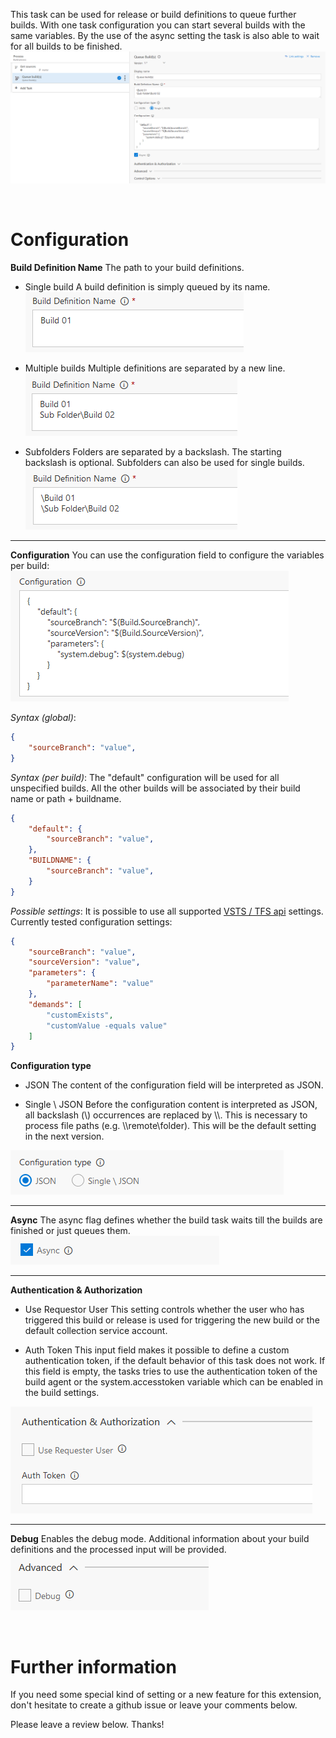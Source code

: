 This task can be used for release or build definitions to queue further builds. With one task configuration you can start several builds with the same variables.
By the use of the async setting the task is also able to wait for all builds to be finished.
![Single build configuration](doc/images/task_overview.png "Single build configuration")

<br />

# Configuration

**Build Definition Name**
The path to your build definitions.

* Single build
A build definition is simply queued by its name.
![Single build configuration](doc/images/config_build_definition_01.png "Single build configuration")

* Multiple builds
Multiple definitions are separated by a new line.
![Multiple builds configuration](doc/images/config_build_definition_02.png "Multiple builds configuration")

* Subfolders
Folders are separated by a backslash. The starting backslash is optional. Subfolders can also be used for single builds.
![Subfolders configuration](doc/images/config_build_definition_03.png "Subfolders configuration")

---

**Configuration**
You can use the configuration field to configure the variables per build:
![Build configuration](doc/images/config_build_definition_04.png "Build configuration")

*Syntax (global)*:
```json
{
    "sourceBranch": "value",
}
```

*Syntax (per build)*:
The "default" configuration will be used for all unspecified builds.
All the other builds will be associated by their build name or path + buildname.
```json
{
    "default": {
        "sourceBranch": "value",
    },
    "BUILDNAME": {
        "sourceBranch": "value",
    }
}
```

*Possible settings*:
It is possible to use all supported [VSTS / TFS api](https://www.visualstudio.com/en-us/docs/integrate/api/build/builds#queue-a-build) settings.
Currently tested configuration settings:

```json
{
    "sourceBranch": "value",
    "sourceVersion": "value",
    "parameters": {
        "parameterName": "value"
    },
    "demands": [
        "customExists",
        "customValue -equals value"
    ]
}
```

**Configuration type**
* JSON
The content of the configuration field will be interpreted as JSON.

* Single \\ JSON
Before the configuration content is interpreted as JSON, all backslash (\\) occurrences are replaced by \\\\. This is necessary to process file paths (e.g. \\\\remote\\folder).
This will be the default setting in the next version.

![Configuration type](doc/images/config_build_definition_06.png "Configuration type")

---

**Async**
The async flag defines whether the build task waits till the builds are finished or just queues them.
![Async configuration](doc/images/config_async.png "Async configuration")

---

**Authentication & Authorization**
* Use Requestor User
This setting controls whether the user who has triggered this build or release is used for triggering the new build or the default collection service account.

* Auth Token
This input field makes it possible to define a custom authentication token, if the default behavior of this task does not work.
If this field is empty, the tasks tries to use the authentication token of the build agent or the system.accesstoken variable which can be enabled in the build settings.

![Authentication configuration](doc/images/config_build_definition_05.png "Authentication configuration")

---

**Debug**
Enables the debug mode. Additional information about your build definitions and the processed input will be provided.
![Debug configuration](doc/images/config_debug.png "Debug configuration")

<br />

# Further information

If you need some special kind of setting or a new feature for this extension, don't hesitate to create a github issue or leave your comments below.

Please leave a review below. Thanks!